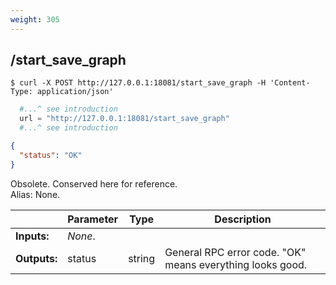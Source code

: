 ```yaml
---
weight: 305
---
```


## **/start_save_graph**

```shell
$ curl -X POST http://127.0.0.1:18081/start_save_graph -H 'Content-Type: application/json'
```
```python
  #...^ see introduction
  url = "http://127.0.0.1:18081/start_save_graph"
  #...^ see introduction
```
```json
{
  "status": "OK"
}
```
Obsolete. Conserved here for reference.  
Alias: None.  

|             | Parameter | Type   | Description
| ---         | ---       | ---    | ---
|**Inputs:**  | *None*.   |        |
|**Outputs:** | status    | string | General RPC error code. "OK" means everything looks good.